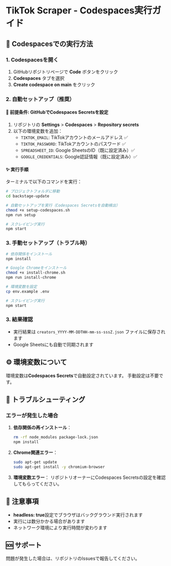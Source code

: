 # TikTok Scraper - Codespaces実行ガイド

## 🚀 Codespacesでの実行方法

### 1. **Codespacesを開く**
1. GitHubリポジトリページで **Code** ボタンをクリック
2. **Codespaces** タブを選択
3. **Create codespace on main** をクリック

### 2. **自動セットアップ（推奨）**

#### 🔐 **前提条件**: GitHubでCodespaces Secretsを設定
1. リポジトリの **Settings** > **Codespaces** > **Repository secrets**
2. 以下の環境変数を追加：
   - `TIKTOK_EMAIL`: TikTokアカウントのメールアドレス ✅
   - `TIKTOK_PASSWORD`: TikTokアカウントのパスワード ✅
   - `SPREADSHEET_ID`: Google SheetsのID（既に設定済み）✅
   - `GOOGLE_CREDENTIALS`: Google認証情報（既に設定済み）✅

#### ✨ **実行手順**
ターミナルで以下のコマンドを実行：

```bash
# プロジェクトフォルダに移動
cd backstage-update

# 自動セットアップを実行（Codespaces Secretsを自動検出）
chmod +x setup-codespaces.sh
npm run setup

# スクレイピング実行
npm start
```

### 3. **手動セットアップ（トラブル時）**
```bash
# 依存関係をインストール
npm install

# Google Chromeをインストール
chmod +x install-chrome.sh
npm run install-chrome

# 環境変数を設定
cp env.example .env

# スクレイピング実行
npm start
```

### 3. **結果確認**
- 実行結果は `creators_YYYY-MM-DDTHH-mm-ss-sssZ.json` ファイルに保存されます
- Google Sheetsにも自動で同期されます

## ⚙️ 環境変数について

環境変数は**Codespaces Secrets**で自動設定されています。
手動設定は不要です。

## 🔧 トラブルシューティング

### エラーが発生した場合
1. **依存関係の再インストール**：
   ```bash
   rm -rf node_modules package-lock.json
   npm install
   ```

2. **Chrome関連エラー**：
   ```bash
   sudo apt-get update
   sudo apt-get install -y chromium-browser
   ```

3. **環境変数エラー**：
   リポジトリオーナーにCodespaces Secretsの設定を確認してもらってください。

## 📝 注意事項

- **headless: true**設定でブラウザはバックグラウンド実行されます
- 実行には数分かかる場合があります
- ネットワーク環境により実行時間が変わります

## 🆘 サポート

問題が発生した場合は、リポジトリのIssuesで報告してください。 